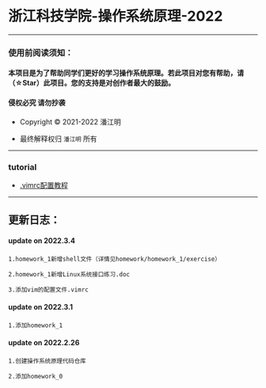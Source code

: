 # 浙江科技学院-操作系统原理-2022

***

### 使用前阅读须知：


#### 本项目是为了帮助同学们更好的学习操作系统原理。若此项目对您有帮助，请（☆Star）此项目。您的支持是对创作者最大的鼓励。

#### 侵权必究 请勿抄袭

- Copyright © 2021-2022 潘江明

- 最终解释权归 `潘江明` 所有

***

### tutorial

- [.vimrc配置教程](https://pjmcode.top/article/detail/7/)

---

## 更新日志：

#### update on 2022.3.4
```
1.homework_1新增shell文件（详情见homework/homework_1/exercise）

2.homework_1新增Linux系统接口练习.doc

3.添加vim的配置文件.vimrc
```

#### update on 2022.3.1
```
1.添加homework_1
```

#### update on 2022.2.26
```
1.创建操作系统原理代码仓库

2.添加homework_0
```
